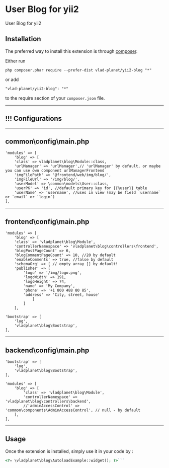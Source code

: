 User Blog for yii2
==================
User Blog for yii2

Installation
------------

The preferred way to install this extension is through [composer](http://getcomposer.org/download/).

Either run

```
php composer.phar require --prefer-dist vlad-planet/yii2-blog "*"
```

or add

```
"vlad-planet/yii2-blog": "*"
```

to the require section of your `composer.json` file.

____________________________________
!!! Configurations
------------------------------------
____________________________________
common\config\main.php
------------------------------------
 	'modules' => [
		'blog' => [
		'class' => vladplanet\blog\Module::class,
		'urlManager' => 'urlManager',// 'urlManager' by default, or maybe you can use own component urlManagerFrontend
		'imgFilePath' => '@frontend/web/img/blog/',
		'imgFileUrl' => '/img/blog/',
		'userModel' => \common\models\User::class,
		'userPK' => 'id', //default primary key for {{%user}} table
		'userName' => 'username', //uses in view (may be field `username` or `email` or `login`)
	],
	
____________________________________
frontend\config\main.php
------------------------------------
	'modules' => [
		'blog' => [
		'class' => 'vladplanet\blog\Module',
		'controllerNamespace' => 'vladplanet\blog\controllers\frontend',
		'blogPostPageCount' => 6,
		'blogCommentPageCount' => 10, //20 by default
		'enableComments' => true, //false by default
		'schemaOrg' => [ // empty array [] by default! 
		'publisher' => [
			'logo' => '/img/logo.png',
			'logoWidth' => 191,
			'logoHeight' => 74,
			'name' => 'My Company',
			'phone' => '+1 800 488 80 85',
			'address' => 'City, street, house'
                ]
            ]
        ],

	'bootstrap' => [
		'log',
		'vladplanet\blog\Bootstrap',
	],
		
____________________________________
backend\config\main.php
------------------------------------
	'bootstrap' => [
		'log',
		'vladplanet\blog\Bootstrap',
	],
		
	'modules' => [
		'blog' => [
			'class' => 'vladplanet\blog\Module',
			'controllerNamespace' => 'vladplanet\blog\controllers\backend',
			//'adminAccessControl' => 'common\components\AdminAccessControl', // null - by default 
		],
	],

____________________________________
Usage
-----

Once the extension is installed, simply use it in your code by  :

```php
<?= \vladplanet\blog\AutoloadExample::widget(); ?>```
